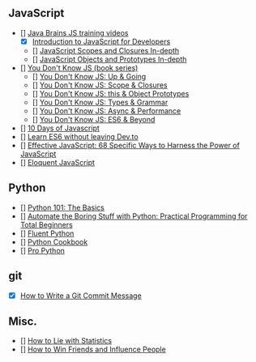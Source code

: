 ## JavaScript
- [] [Java Brains JS training videos](https://javabrains.io/topics/corejs/)
  - [x] [Introduction to JavaScript for Developers](https://www.youtube.com/playlist?list=PLqq-6Pq4lTTYFJxC9NLJ7dSTI5Z1WWB6K)
  - [] [JavaScript Scopes and Closures In-depth](https://www.youtube.com/playlist?list=PLqq-6Pq4lTTZ_LyvzfrndUOkIvOF4y-_c)
  - [] [JavaScript Objects and Prototypes In-depth](https://www.youtube.com/playlist?list=PLqq-6Pq4lTTaflXUL0v3TSm86nodn0c_u)
- [] [You Don't Know JS (book series)](https://github.com/getify/You-Dont-Know-JS)</summary>
  - [] [You Don't Know JS: Up & Going](https://github.com/getify/You-Dont-Know-JS/blob/master/up%20&%20going/README.md#you-dont-know-js-up--going)
  - [] [You Don't Know JS: Scope & Closures](https://github.com/getify/You-Dont-Know-JS/blob/master/scope%20&%20closures/README.md#you-dont-know-js-scope--closures)
  - [] [You Don't Know JS: this & Object Prototypes](https://github.com/getify/You-Dont-Know-JS/blob/master/this%20&%20object%20prototypes/README.md#you-dont-know-js-this--object-prototypes)
  - [] [You Don't Know JS: Types & Grammar](https://github.com/getify/You-Dont-Know-JS/blob/master/types%20&%20grammar/README.md#you-dont-know-js-types--grammar)
  - [] [You Don't Know JS: Async & Performance](https://github.com/getify/You-Dont-Know-JS/blob/master/async%20&%20performance/README.md#you-dont-know-js-async--performance)
  - [] [You Don't Know JS: ES6 & Beyond](https://github.com/getify/You-Dont-Know-JS/blob/master/es6%20&%20beyond/README.md#you-dont-know-js-es6--beyond)
- [] [10 Days of Javascript](https://www.hackerrank.com/domains/tutorials/10-days-of-javascript)
- [] [Learn ES6 without leaving Dev.to](https://dev.to/andersonjoseph/learn-es6-without-leave-devto-57o3)
- [] [Effective JavaScript: 68 Specific Ways to Harness the Power of JavaScript](https://books.google.co.uk/books?id=nBuA0hmspdMC)
- [] [Eloquent JavaScript](https://eloquentjavascript.net/)

## Python
- [] [Python 101: The Basics](https://medium.com/the-renaissance-developer/python-101-the-basics-441136fb7cc3)
- [] [Automate the Boring Stuff with Python: Practical Programming for Total Beginners](https://books.google.co.uk/books?id=UEu0CAAAQBAJ)
- [] [Fluent Python](https://books.google.co.uk/books?id=bIZHCgAAQBAJ)
- [] [Python Cookbook](https://books.google.co.uk/books?id=1Shx_VXS6ioC)
- [] [Pro Python](https://books.google.co.uk/books?id=3VgnCgAAQBAJ)

## git
- [x] [How to Write a Git Commit Message](https://chris.beams.io/posts/git-commit/)

## Misc.
- [] [How to Lie with Statistics](https://goo.gl/V7e4tS)
- [] [How to Win Friends and Influence People](https://books.google.co.uk/books?id=0dJDdw39UDMC&dq=how+to+win+friends+and+influence+people)
